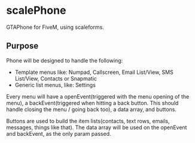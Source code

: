 # scalePhone
GTAPhone for FiveM, using scaleforms.

## Purpose
Phone will be designed to handle the following:
* Template menus like: Numpad, Callscreen, Email List/View, SMS List/View, Contacts or Snapmatic
* Generic list menus, like: Settings

Every menu will have a openEvent(triggered with the menu opening of the menu), a backEvent(triggered when hitting a back button. This should handle closing the menu / going back too), a data array, and buttons.

Buttons are used to build the item lists(contacts, text rows, emails, messages, things like that). The data array will be used on the openEvent and backEvent, as the only param passed.


